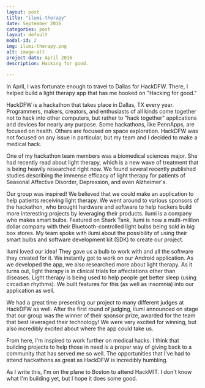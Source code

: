 ```yaml
---
layout: post
title: "ilumi-therapy"
date: September 2016
categories: post 
layout: default
modal-id: 2
img: ilumi-therapy.png
alt: image-alt
project-date: April 2016
description: Hacking for good.

---
```


In April, I was fortunate enough to travel to Dallas for HackDFW. There, I helped build a light therapy app that has me hooked on "Hacking for good."

HackDFW is a hackathon that takes place in Dallas, TX every year. Programmers, makers, creators, and enthusiasts of all kinds come together not to hack into other computers, but rather to "hack together" applications and devices for nearly any purpose. Some hackathons, like PennApps, are focused on health. Others are focused on space exploration. HackDFW was not focused on any issue in particular, but my team and I decided to make a medical hack.

One of my hackathon team members was a biomedical sciences major. She had recently read about light therapy, which is a new wave of treatment that is being heavily researched right now. We found several recently published studies describing the immense efficacy of light therapy for patients of Seasonal Affective Disorder, Depression, and even Alzheimer's. 

Our group was inspired! We believed that we could make an application to help patients receiving light therapy. We went around to various sponsors of the hackathon, who brought hardware and software to help hackers build more interesting projects by leveraging their products. ilumi is a company who makes smart bulbs. Featured on Shark Tank, ilumi is now a multi-million dollar company with their Bluetooth-controlled light bulbs being sold in big box stores. My team spoke with ilumi about the possibility of using their smart bulbs and software development kit (SDK) to create our project.

ilumi loved our idea! They gave us a bulb to work with and all the software they created for it. We instantly got to work on our Android application. As we developed the app, we also researched more about light therapy. As it turns out, light therapy is in clinical trials for affectations other than diseases. Light therapy is being used to help people get better sleep (using circadian rhythms). We built features for this (as well as insomnia) into our application as well.

We had a great time presenting our project to many different judges at HackDFW as well. After the first round of judging, ilumi announced on stage that our group was the winner of their sponsor prize, awarded for the team that best leveraged their technology! We were very excited for winning, but also incredibly excited about where the app could take us.

From here, I'm inspired to work further on medical hacks. I think that building projects to help those in need is a proper way of giving back to a community that has served me so well. The opportunities that I've had to attend hackathons as great as HackDFW is incredibly humbling. 

As I write this, I'm on the plane to Boston to attend HackMIT. I don't know what I'm building yet, but I hope it does some good.
